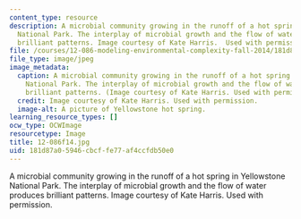 ```yaml
---
content_type: resource
description: A microbial community growing in the runoff of a hot spring in Yellowstone
  National Park. The interplay of microbial growth and the flow of water produces
  brilliant patterns. Image courtesy of Kate Harris.  Used with permission.
file: /courses/12-086-modeling-environmental-complexity-fall-2014/181d87a05946cbcffe77af4ccfdb50e0_12-086f14.jpg
file_type: image/jpeg
image_metadata:
  caption: A microbial community growing in the runoff of a hot spring in Yellowstone
    National Park. The interplay of microbial growth and the flow of water produces
    brilliant patterns. (Image courtesy of Kate Harris. Used with permission.)
  credit: Image courtesy of Kate Harris. Used with permission.
  image-alt: A picture of Yellowstone hot spring.
learning_resource_types: []
ocw_type: OCWImage
resourcetype: Image
title: 12-086f14.jpg
uid: 181d87a0-5946-cbcf-fe77-af4ccfdb50e0
---
```

A microbial community growing in the runoff of a hot spring in Yellowstone National Park. The interplay of microbial growth and the flow of water produces brilliant patterns. Image courtesy of Kate Harris.  Used with permission.

